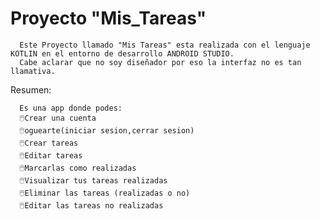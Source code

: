 # Proyecto "Mis_Tareas"
      Este Proyecto llamado "Mis Tareas" esta realizada con el lenguaje KOTLIN en el entorno de desarrollo ANDROID STUDIO.
      Cabe aclarar que no soy diseñador por eso la interfaz no es tan llamativa.
      
Resumen:

      Es una app donde podes:
      🖱️Crear una cuenta
      🖱️oguearte(iniciar sesion,cerrar sesion)
      🖱️Crear tareas
      🖱️Editar tareas
      🖱️Marcarlas como realizadas
      🖱️Visualizar tus tareas realizadas
      🖱️Eliminar las tareas (realizadas o no)
      🖱️Editar las tareas no realizadas
